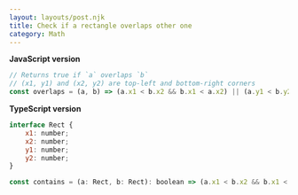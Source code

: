 ```yaml
---
layout: layouts/post.njk
title: Check if a rectangle overlaps other one
category: Math
---
```


**JavaScript version**

```js
// Returns true if `a` overlaps `b`
// (x1, y1) and (x2, y2) are top-left and bottom-right corners
const overlaps = (a, b) => (a.x1 < b.x2 && b.x1 < a.x2) || (a.y1 < b.y2 && b.y1 < a.y2);
```

**TypeScript version**

```js
interface Rect {
    x1: number;
    x2: number;
    y1: number;
    y2: number;
}

const contains = (a: Rect, b: Rect): boolean => (a.x1 < b.x2 && b.x1 < a.x2) || (a.y1 < b.y2 && b.y1 < a.y2);
```
